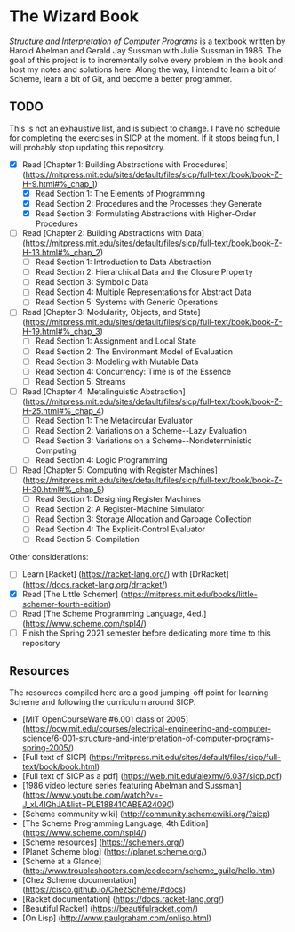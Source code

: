 # The Wizard Book

*Structure and Interpretation of Computer Programs* is a textbook written by
Harold Abelman and Gerald Jay Sussman with Julie Sussman in 1986. The goal of
this project is to incrementally solve every problem in the book and host my
notes and solutions here. Along the way, I intend to learn a bit of Scheme,
learn a bit of Git, and become a better programmer.

## TODO

This is not an exhaustive list, and is subject to change. I have no schedule
for completing the exercises in SICP at the moment. If it stops being fun, I
will probably stop updating this repository.
* [x] Read [Chapter 1: Building Abstractions with Procedures] (https://mitpress.mit.edu/sites/default/files/sicp/full-text/book/book-Z-H-9.html#%_chap_1)
  * [x] Read Section 1: The Elements of Programming
  * [x] Read Section 2: Procedures and the Processes they Generate
  * [x] Read Section 3: Formulating Abstractions with Higher-Order Procedures
* [ ] Read [Chapter 2: Building Abstractions with Data] (https://mitpress.mit.edu/sites/default/files/sicp/full-text/book/book-Z-H-13.html#%_chap_2)
  * [ ] Read Section 1: Introduction to Data Abstraction
  * [ ] Read Section 2: Hierarchical Data and the Closure Property
  * [ ] Read Section 3: Symbolic Data
  * [ ] Read Section 4: Multiple Representations for Abstract Data
  * [ ] Read Section 5: Systems with Generic Operations
* [ ] Read [Chapter 3: Modularity, Objects, and State] (https://mitpress.mit.edu/sites/default/files/sicp/full-text/book/book-Z-H-19.html#%_chap_3)
  * [ ] Read Section 1: Assignment and Local State
  * [ ] Read Section 2: The Environment Model of Evaluation
  * [ ] Read Section 3: Modeling with Mutable Data
  * [ ] Read Section 4: Concurrency: Time is of the Essence
  * [ ] Read Section 5: Streams
* [ ] Read [Chapter 4: Metalinguistic Abstraction] (https://mitpress.mit.edu/sites/default/files/sicp/full-text/book/book-Z-H-25.html#%_chap_4)
  * [ ] Read Section 1: The Metacircular Evaluator
  * [ ] Read Section 2: Variations on a Scheme--Lazy Evaluation
  * [ ] Read Section 3: Variations on a Scheme--Nondeterministic Computing
  * [ ] Read Section 4: Logic Programming
* [ ] Read [Chapter 5: Computing with Register Machines] (https://mitpress.mit.edu/sites/default/files/sicp/full-text/book/book-Z-H-30.html#%_chap_5)
  * [ ] Read Section 1: Designing Register Machines
  * [ ] Read Section 2: A Register-Machine Simulator
  * [ ] Read Section 3: Storage Allocation and Garbage Collection
  * [ ] Read Section 4: The Explicit-Control Evaluator
  * [ ] Read Section 5: Compilation

Other considerations:
* [ ] Learn [Racket] (https://racket-lang.org/) with [DrRacket] (https://docs.racket-lang.org/drracket/)
* [x] Read [The Little Schemer] (https://mitpress.mit.edu/books/little-schemer-fourth-edition)
* [ ] Read [The Scheme Programming Language, 4ed.] (https://www.scheme.com/tspl4/)
* [ ] Finish the Spring 2021 semester before dedicating more time to this repository

## Resources

The resources compiled here are a good jumping-off point for learning Scheme and following the curriculum around SICP.
* [MIT OpenCourseWare #6.001 class of 2005] (https://ocw.mit.edu/courses/electrical-engineering-and-computer-science/6-001-structure-and-interpretation-of-computer-programs-spring-2005/)
* [Full text of SICP] (https://mitpress.mit.edu/sites/default/files/sicp/full-text/book/book.html)
* [Full text of SICP as a pdf] (https://web.mit.edu/alexmv/6.037/sicp.pdf)
* [1986 video lecture series featuring Abelman and Sussman] (https://www.youtube.com/watch?v=-J_xL4IGhJA&list=PLE18841CABEA24090)
* [Scheme community wiki] (http://community.schemewiki.org/?sicp)
* [The Scheme Programming Language, 4th Edition] (https://www.scheme.com/tspl4/)
* [Scheme resources] (https://schemers.org/)
* [Planet Scheme blog] (https://planet.scheme.org/)
* [Scheme at a Glance] (http://www.troubleshooters.com/codecorn/scheme_guile/hello.htm)
* [Chez Scheme documentation] (https://cisco.github.io/ChezScheme/#docs)
* [Racket documentation] (https://docs.racket-lang.org/)
* [Beautiful Racket] (https://beautifulracket.com/)
* [On Lisp] (http://www.paulgraham.com/onlisp.html)
